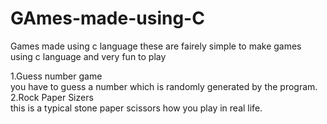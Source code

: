 # GAmes-made-using-C
Games made using c language 
these are fairely simple to make games using c language and very fun to play

1.Guess number game  <br>
you have to guess a number which is randomly generated by the program. <br>
2.Rock Paper Sizers  <br>
this is a typical stone paper scissors how you play in real life.
